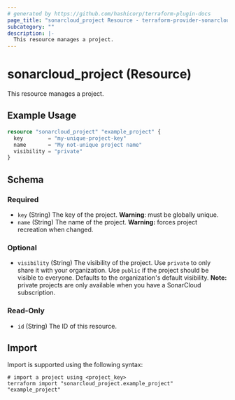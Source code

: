 ```yaml
---
# generated by https://github.com/hashicorp/terraform-plugin-docs
page_title: "sonarcloud_project Resource - terraform-provider-sonarcloud"
subcategory: ""
description: |-
  This resource manages a project.
---
```


# sonarcloud_project (Resource)

This resource manages a project.

## Example Usage

```terraform
resource "sonarcloud_project" "example_project" {
  key        = "my-unique-project-key"
  name       = "My not-unique project name"
  visibility = "private"
}
```

<!-- schema generated by tfplugindocs -->
## Schema

### Required

- `key` (String) The key of the project. **Warning**: must be globally unique.
- `name` (String) The name of the project. **Warning:** forces project recreation when changed.

### Optional

- `visibility` (String) The visibility of the project. Use `private` to only share it with your organization. Use `public` if the project should be visible to everyone. Defaults to the organization's default visibility. **Note:** private projects are only available when you have a SonarCloud subscription.

### Read-Only

- `id` (String) The ID of this resource.

## Import

Import is supported using the following syntax:

```shell
# import a project using <project_key>
terraform import "sonarcloud_project.example_project" "example_project"
```
